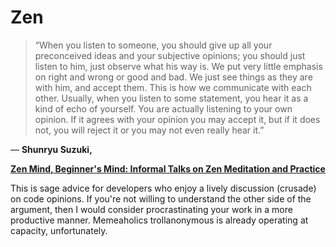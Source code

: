 # Zen

> “When you listen to someone, you should give up all your preconceived ideas and
> your subjective opinions; you should just listen to him, just observe what his
> way is. We put very little emphasis on right and wrong or good and bad. We just
> see things as they are with him, and accept them. This is how we communicate
> with each other. Usually, when you listen to some statement, you hear it as a
> kind of echo of yourself. You are actually listening to your own opinion. If it
> agrees with your opinion you may accept it, but if it does not, you will reject
> it or you may not even really hear it.”

―
**Shunryu Suzuki,**

**[Zen Mind, Beginner's Mind: Informal Talks on Zen Meditation and Practice](https://www.goodreads.com/work/quotes/231282)**

This is sage advice for developers who enjoy a lively discussion (crusade) on code opinions.
If you're not willing to understand the other side of the argument, then I would
consider procrastinating your work in a more productive manner. Memeaholics
trollanonymous is already operating at capacity, unfortunately.
